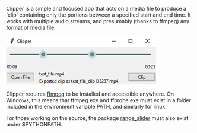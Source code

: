 Clipper is a simple and focused app that acts on a media file to produce a 'clip' containing only the portions between a specified start and end time.
It works with multiple audio streams, and presumably (thanks to ffmpeg) any format of media file.

![visual example](./README_image.png "Example")

Clipper requires [ffmpeg](https://ffmpeg.org/) to be installed and accessible anywhere. On Windows, this means that ffmpeg.exe and ffprobe.exe must exist in a folder included in the environment variable PATH, and similarly for linux.

For those working on the source, the package [range_slider](https://github.com/lgimberis/tkinter-range-slider) must also exist under $PYTHONPATH.

